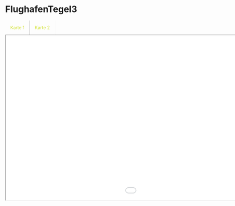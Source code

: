 # FlughafenTegel3
<head>
<meta charset="utf-8">
<style>
nav a {
  display: inline;
  text-decoration: none;
  float: left;
  color: #d1e231;
  padding: 14px 16px;
  border-right: 1px solid #bbb;
}
</style>
</head>
<body>
<nav>
<a href="kepler.gl.html" target="iframe">Karte 1</a>
<a href="hello.html" target="iframe">Karte 2</a>
</nav>
<iframe name="iframe" src="kepler.gl.html" width="1450px" height="525px">
</iframe>
</body>